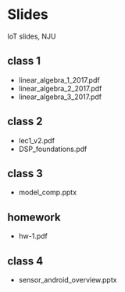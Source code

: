 # Slides
IoT slides, NJU
## class 1
* linear_algebra_1_2017.pdf
* linear_algebra_2_2017.pdf
* linear_algebra_3_2017.pdf

## class 2
* lec1_v2.pdf
* DSP_foundations.pdf

## class 3
* model_comp.pptx

## homework
* hw-1.pdf

## class 4
* sensor_android_overview.pptx
